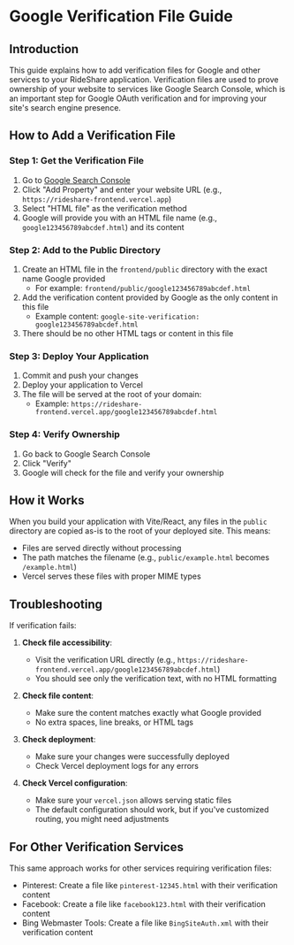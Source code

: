 # Google Verification File Guide

## Introduction

This guide explains how to add verification files for Google and other services to your RideShare application. Verification files are used to prove ownership of your website to services like Google Search Console, which is an important step for Google OAuth verification and for improving your site's search engine presence.

## How to Add a Verification File

### Step 1: Get the Verification File

1. Go to [Google Search Console](https://search.console.google.com/)
2. Click "Add Property" and enter your website URL (e.g., `https://rideshare-frontend.vercel.app`)
3. Select "HTML file" as the verification method
4. Google will provide you with an HTML file name (e.g., `google123456789abcdef.html`) and its content

### Step 2: Add to the Public Directory

1. Create an HTML file in the `frontend/public` directory with the exact name Google provided
   - For example: `frontend/public/google123456789abcdef.html`
2. Add the verification content provided by Google as the only content in this file
   - Example content: `google-site-verification: google123456789abcdef.html`
3. There should be no other HTML tags or content in this file

### Step 3: Deploy Your Application

1. Commit and push your changes
2. Deploy your application to Vercel
3. The file will be served at the root of your domain:
   - Example: `https://rideshare-frontend.vercel.app/google123456789abcdef.html`

### Step 4: Verify Ownership

1. Go back to Google Search Console
2. Click "Verify"
3. Google will check for the file and verify your ownership

## How it Works

When you build your application with Vite/React, any files in the `public` directory are copied as-is to the root of your deployed site. This means:

- Files are served directly without processing
- The path matches the filename (e.g., `public/example.html` becomes `/example.html`)
- Vercel serves these files with proper MIME types

## Troubleshooting

If verification fails:

1. **Check file accessibility**:
   - Visit the verification URL directly (e.g., `https://rideshare-frontend.vercel.app/google123456789abcdef.html`)
   - You should see only the verification text, with no HTML formatting

2. **Check file content**:
   - Make sure the content matches exactly what Google provided
   - No extra spaces, line breaks, or HTML tags

3. **Check deployment**:
   - Make sure your changes were successfully deployed
   - Check Vercel deployment logs for any errors

4. **Check Vercel configuration**:
   - Make sure your `vercel.json` allows serving static files
   - The default configuration should work, but if you've customized routing, you might need adjustments

## For Other Verification Services

This same approach works for other services requiring verification files:

- Pinterest: Create a file like `pinterest-12345.html` with their verification content
- Facebook: Create a file like `facebook123.html` with their verification content
- Bing Webmaster Tools: Create a file like `BingSiteAuth.xml` with their verification content 